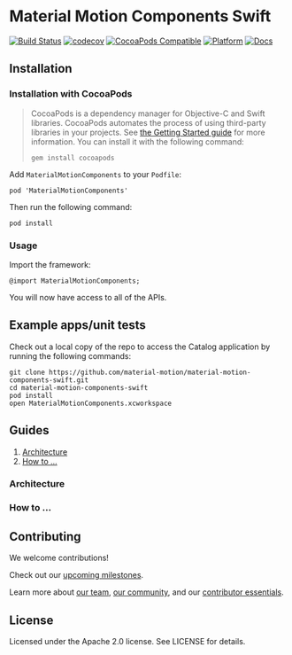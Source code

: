 # Material Motion Components Swift

[![Build Status](https://travis-ci.org/material-motion/material-motion-components-swift.svg?branch=develop)](https://travis-ci.org/material-motion/material-motion-components-swift)
[![codecov](https://codecov.io/gh/material-motion/material-motion-components-swift/branch/develop/graph/badge.svg)](https://codecov.io/gh/material-motion/material-motion-components-swift)
[![CocoaPods Compatible](https://img.shields.io/cocoapods/v/MaterialMotionComponents.svg)](https://cocoapods.org/pods/MaterialMotionComponents)
[![Platform](https://img.shields.io/cocoapods/p/MaterialMotionComponents.svg)](http://cocoadocs.org/docsets/MaterialMotionComponents)
[![Docs](https://img.shields.io/cocoapods/metrics/doc-percent/MaterialMotionComponents.svg)](http://cocoadocs.org/docsets/MaterialMotionComponents)

## Installation

### Installation with CocoaPods

> CocoaPods is a dependency manager for Objective-C and Swift libraries. CocoaPods automates the
> process of using third-party libraries in your projects. See
> [the Getting Started guide](https://guides.cocoapods.org/using/getting-started.html) for more
> information. You can install it with the following command:
>
>     gem install cocoapods

Add `MaterialMotionComponents` to your `Podfile`:

    pod 'MaterialMotionComponents'

Then run the following command:

    pod install

### Usage

Import the framework:

    @import MaterialMotionComponents;

You will now have access to all of the APIs.

## Example apps/unit tests

Check out a local copy of the repo to access the Catalog application by running the following
commands:

    git clone https://github.com/material-motion/material-motion-components-swift.git
    cd material-motion-components-swift
    pod install
    open MaterialMotionComponents.xcworkspace

## Guides

1. [Architecture](#architecture)
2. [How to ...](#how-to-...)

### Architecture

### How to ...

## Contributing

We welcome contributions!

Check out our [upcoming milestones](https://github.com/material-motion/material-motion-components-swift/milestones).

Learn more about [our team](https://material-motion.github.io/material-motion/team/),
[our community](https://material-motion.github.io/material-motion/team/community/), and
our [contributor essentials](https://material-motion.github.io/material-motion/team/essentials/).

## License

Licensed under the Apache 2.0 license. See LICENSE for details.
